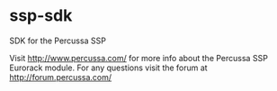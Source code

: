 # ssp-sdk
SDK for the Percussa SSP

Visit http://www.percussa.com/ for more info about the Percussa SSP Eurorack module. For any questions visit the forum at http://forum.percussa.com/ 
